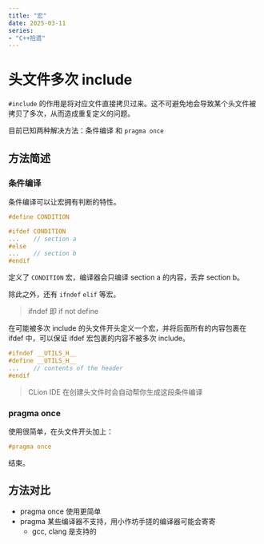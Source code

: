 ```yaml
---
title: "宏"
date: 2025-03-11
series: 
- "C++拾遗"
---
```


# 头文件多次 include

`#include` 的作用是将对应文件直接拷贝过来。这不可避免地会导致某个头文件被拷贝了多次，从而造成重复定义的问题。

目前已知两种解决方法：条件编译 和 `pragma once`

## 方法简述

### 条件编译

条件编译可以让宏拥有判断的特性。

```cpp
#define CONDITION

#ifdef CONDITION
...    // section a
#else
...    // section b
#endif
```

定义了 `CONDITION` 宏，编译器会只编译 section a 的内容，丢弃 section b。

除此之外，还有 `ifndef` `elif` 等宏。

> ifndef 即 if not define

在可能被多次 include 的头文件开头定义一个宏，并将后面所有的内容包裹在 ifdef 中，可以保证 ifdef 宏包裹的内容不被多次 include。

```cpp
#ifndef __UTILS_H__
#define __UTILS_H__
...    // contents of the header
#endif
```

> CLion IDE 在创建头文件时会自动帮你生成这段条件编译

### pragma once

使用很简单，在头文件开头加上：

```cpp
#pragma once
```

结束。

## 方法对比

- pragma once 使用更简单
- pragma 某些编译器不支持，用小作坊手搓的编译器可能会寄寄
	- gcc, clang 是支持的